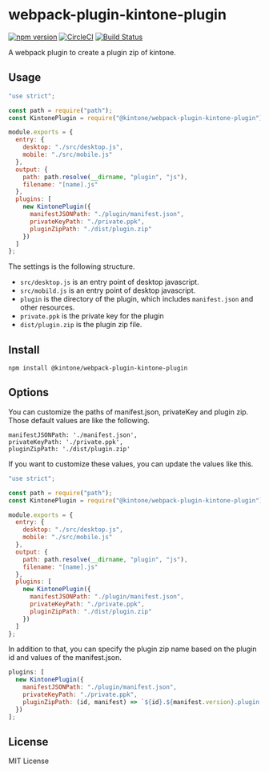 # webpack-plugin-kintone-plugin

[![npm version](https://badge.fury.io/js/%40kintone%2Fwebpack-plugin-kintone-plugin.svg)](https://badge.fury.io/js/%40kintone%2Fwebpack-plugin-kintone-plugin)
[![CircleCI](https://circleci.com/gh/kintone/webpack-plugin-kintone-plugin.svg?style=shield)](https://circleci.com/gh/kintone/webpack-plugin-kintone-plugin)
[![Build Status](https://travis-ci.org/kintone/webpack-plugin-kintone-plugin.svg?branch=master)](https://travis-ci.org/kintone/webpack-plugin-kintone-plugin)

A webpack plugin to create a plugin zip of kintone.

## Usage

```js
"use strict";

const path = require("path");
const KintonePlugin = require("@kintone/webpack-plugin-kintone-plugin");

module.exports = {
  entry: {
    desktop: "./src/desktop.js",
    mobile: "./src/mobile.js"
  },
  output: {
    path: path.resolve(__dirname, "plugin", "js"),
    filename: "[name].js"
  },
  plugins: [
    new KintonePlugin({
      manifestJSONPath: "./plugin/manifest.json",
      privateKeyPath: "./private.ppk",
      pluginZipPath: "./dist/plugin.zip"
    })
  ]
};
```

The settings is the following structure.

* `src/desktop.js` is an entry point of desktop javascript.
* `src/mobild.js` is an entry point of desktop javascript.
* `plugin` is the directory of the plugin, which includes `manifest.json` and other resources.
* `private.ppk` is the private key for the plugin
* `dist/plugin.zip` is the plugin zip file.

## Install

```
npm install @kintone/webpack-plugin-kintone-plugin
```

## Options

You can customize the paths of manifest.json, privateKey and plugin zip.
Those default values are like the following.

```
manifestJSONPath: './manifest.json',
privateKeyPath: './private.ppk',
pluginZipPath: './dist/plugin.zip'
```

If you want to customize these values, you can update the values like this.

```js
"use strict";

const path = require("path");
const KintonePlugin = require("@kintone/webpack-plugin-kintone-plugin");

module.exports = {
  entry: {
    desktop: "./src/desktop.js",
    mobile: "./src/mobile.js"
  },
  output: {
    path: path.resolve(__dirname, "plugin", "js"),
    filename: "[name].js"
  },
  plugins: [
    new KintonePlugin({
      manifestJSONPath: "./plugin/manifest.json",
      privateKeyPath: "./private.ppk",
      pluginZipPath: "./dist/plugin.zip"
    })
  ]
};
```

In addition to that, you can specify the plugin zip name based on the plugin id and values of the manifest.json.

```js
plugins: [
  new KintonePlugin({
    manifestJSONPath: "./plugin/manifest.json",
    privateKeyPath: "./private.ppk",
    pluginZipPath: (id, manifest) => `${id}.${manifest.version}.plugin.zip`
  })
];
```

## License

MIT License
